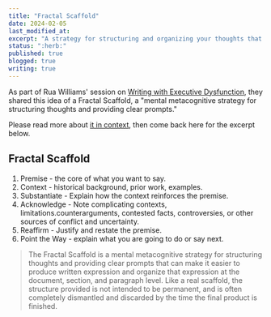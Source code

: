 ```yaml
---
title: "Fractal Scaffold"
date: 2024-02-05
last_modified_at: 
excerpt: "A strategy for structuring and organizing your thoughts that can be fractally applied at the document, section, and/or paragraph level."
status: ":herb:"
published: true
blogged: true
writing: true
---
```


As part of Rua Williams' session on [Writing with Executive Dysfunction](https://fractalecho.substack.com/p/a-neurodivergent-writing-guide), they shared this idea of a Fractal Scaffold, a "mental metacognitive strategy for structuring thoughts and providing clear prompts."  

Please read more about [it in context](https://fractalecho.substack.com/i/140399156/divergent-tools-for-divergent-minds-in-divergent-times), then come back here for the excerpt below.  

## Fractal Scaffold  

1. Premise - the core of what you want to say.
2. Context - historical background, prior work, examples.
3. Substantiate - Explain how the context reinforces the premise.
4. Acknowledge - Note complicating contexts, limitations.counterarguments, contested facts, controversies, or other sources of conflict and uncertainty.
5. Reaffirm - Justify and restate the premise.
6. Point the Way - explain what you are going to do or say next.

> The Fractal Scaffold is a mental metacognitive strategy for structuring thoughts and providing clear prompts that can make it easier to produce written expression and organize that expression at the document, section, and paragraph level. Like a real scaffold, the structure provided is not intended to be permanent, and is often completely dismantled and discarded by the time the final product is finished.